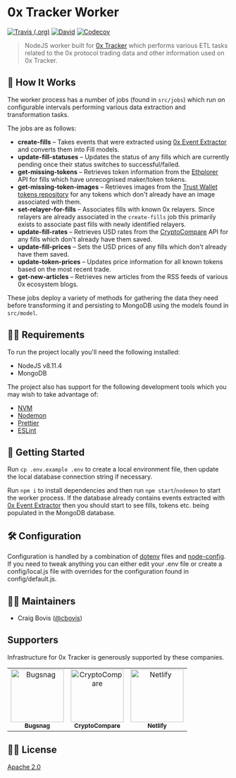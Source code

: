 # 0x Tracker Worker

[![Travis (.org)](https://img.shields.io/travis/0xTracker/0x-tracker-worker.svg?style=flat-square)](https://travis-ci.org/0xTracker/0x-tracker-worker)
[![David](https://img.shields.io/david/0xtracker/0x-tracker-worker.svg?style=flat-square)](https://github.com/0xTracker/0x-tracker-worker)
[![Codecov](https://img.shields.io/codecov/c/github/0xTracker/0x-tracker-worker.svg?style=flat-square)](https://codecov.io/gh/0xTracker/0x-tracker-worker)

> NodeJS worker built for [0x Tracker](https://0xtracker.com) which performs various ETL tasks related to the 0x protocol trading data and other information used on 0x Tracker.

## 🧐 How It Works

The worker process has a number of jobs (found in `src/jobs`) which run on configurable intervals performing various data extraction and transformation tasks.

The jobs are as follows:

- **create-fills** – Takes events that were extracted using [0x Event Extractor](https://github.com/0xTracker/0x-event-extractor) and converts them into Fill models.
- **update-fill-statuses** – Updates the status of any fills which are currently pending once their status switches to successful/failed.
- **get-missing-tokens** – Retrieves token information from the [Ethplorer](https://ethplorer.io) API for fills which have unrecognised maker/token tokens.
- **get-missing-token-images** – Retrieves images from the [Trust Wallet tokens repository](https://github.com/TrustWallet/tokens) for any tokens which don't already have an image associated with them.
- **set-relayer-for-fills** – Associates fills with known 0x relayers. Since relayers are already associated in the `create-fills` job this primarily exists to associate past fills with newly identified relayers.
- **update-fill-rates** – Retrieves USD rates from the [CryptoCompare](https://www.cryptocompare.com/) API for any fills which don't already have them saved.
- **update-fill-prices** – Sets the USD prices of any fills which don't already have them saved.
- **update-token-prices** – Updates price information for all known tokens based on the most recent trade.
- **get-new-articles** – Retrieves new articles from the RSS feeds of various 0x ecosystem blogs.

These jobs deploy a variety of methods for gathering the data they need before transforming it and persisting to MongoDB using the models found in `src/model`.

## 👮‍♂️ Requirements

To run the project locally you'll need the following installed:

- NodeJS v8.11.4
- MongoDB

The project also has support for the following development tools which you may wish to take advantage of:

- [NVM](https://github.com/creationix/nvm)
- [Nodemon](https://nodemon.io/)
- [Prettier](https://prettier.io/docs/en/editors.html)
- [ESLint](https://eslint.org/docs/user-guide/integrations#editors)

## 🐣 Getting Started

Run `cp .env.example .env` to create a local environment file, then update the local database connection string if necessary.

Run `npm i` to install dependencies and then run `npm start`/`nodemon` to start the worker process. If the database already contains events extracted with [0x Event Extractor](https://github.com/0xTracker/0x-event-extractor) then you should start to see fills, tokens etc. being populated in the MongoDB database.

## 🛠 Configuration

Configuration is handled by a combination of [dotenv](https://github.com/motdotla/dotenv) files and [node-config](https://github.com/lorenwest/node-config). If you need to tweak anything you can either edit your .env file or create a config/local.js file with overrides for the configuration found in config/default.js.

## 👨‍💻 Maintainers

- Craig Bovis ([@cbovis](https://github.com/cbovis))

## Supporters

Infrastructure for 0x Tracker is generously supported by these companies.

<table>
  <tr>
    <td align="center"><a href="https://bugsnag.com"><img src="https://0xtracker.com/assets/supporters/bugsnag.png" width="120px;" alt="Bugsnag"/><br /><sub><b>Bugsnag</b></sub></a></td>
    <td align="center"><a href="https://cryptocompare.com"><img src="https://0xtracker.com/assets/supporters/crypto-compare.png" width="120px;" alt="CryptoCompare"/><br /><sub><b>CryptoCompare</b></sub></a></td>
    <td align="center"><a href="https://netlify.com"><img src="https://0xtracker.com/assets/supporters/netlify.png" width="120px;" alt="Netlify"/><br /><sub><b>Netlify</b></sub></a></td>
  </tr>
</table>

## 👩‍⚖️ License

[Apache 2.0](https://github.com/0xTracker/0x-tracker-worker/blob/master/LICENSE)
